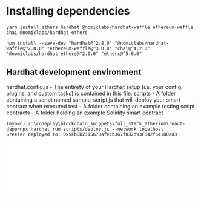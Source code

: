 # Installing dependencies

```
yarn install ethers hardhat @nomiclabs/hardhat-waffle ethereum-waffle chai @nomiclabs/hardhat-ethers
```

```
npm install --save-dev "hardhat@^2.8.0" "@nomiclabs/hardhat-waffle@^2.0.0" "ethereum-waffle@^3.0.0" "chai@^4.2.0" "@nomiclabs/hardhat-ethers@^2.0.0" "ethers@^5.0.0"
```

## Hardhat development environment

hardhat.config.js - The entirety of your Hardhat setup (i.e. your config, plugins, and custom tasks) is contained in this file.
scripts - A folder containing a script named sample-script.js that will deploy your smart contract when executed
test - A folder containing an example testing script
contracts - A folder holding an example Solidity smart contract

```
(myown) Z:\codeplay\blockchain_snippets\full_stack_etherium\react-dapp>npx hardhat run scripts/deploy.js --network localhost
Greeter deployed to: 0x5FbDB2315678afecb367f032d93F642f64180aa3
```

![](contract_with_app.js)